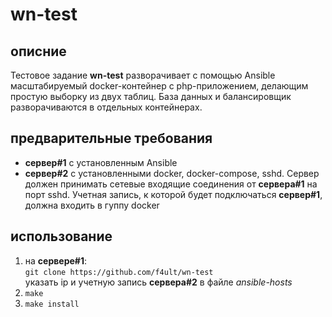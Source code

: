 # wn-test

## описние

Тестовое задание **wn-test** разворачивает с помощью Ansible масштабируемый docker-контейнер с php-приложением, делающим простую выборку из двух таблиц. База данных и балансировщик разворачиваются в отдельных контейнерах.

## предварительные требования

- **сервер\#1** с установленным Ansible
- **сервер\#2** с установленными docker, docker-compose, sshd. Сервер должен принимать сетевые входящие соединения от **сервера\#1** на порт sshd. Учетная запись, к которой будет подключаться **сервер\#1**, должна входить в гуппу docker

## использование

1. на **сервере\#1**:   
```git clone https://github.com/f4ult/wn-test```   
указать ip и учетную запись **сервера\#2** в файле *ansible-hosts*
2. ```make```
3. ```make install```



